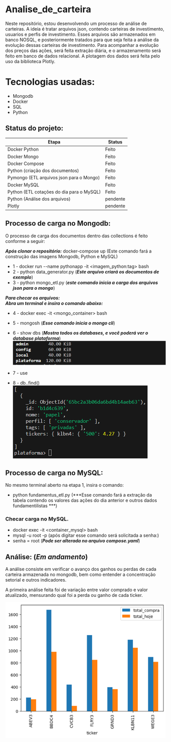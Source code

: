 # Analise_de_carteira
Neste repositório, estou desenvolvendo um processo de análise de carteiras. A ideia é tratar arquivos json, contendo carteiras de investimento, usuarios e perfis de investimento. Esses arquivos são armazenados em banco NOSQL, e posteriormente tratados para que seja feita a análise da evolução dessas carteiras de investimento. 
Para acompanhar a evolução dos preços das ações, será feita extração diária, e o armazenamento será feito em banco de dados relacional. 
A plotagem dos dados será feita pelo uso da biblioteca Plotly.

# Tecnologias usadas:
* Mongodb
* Docker
* SQL
* Python

## Status do projeto:
| Etapa | Status |
| ------| ------ |
| Docker Python | Feito |
| Docker Mongo | Feito |
| Docker Compose | Feito |
| Python (criação dos documentos) | Feito |
| Pymongo (ETL arquivos json para o Mongo) | Feito |
| Docker MySQL | Feito |
| Python (ETL cotações do dia para o MySQL) | Feito |
| Python (Análise dos arquivos) | pendente |
| Plotly | pendente |

## Processo de carga no Mongodb:
O processo de carga dos documentos dentro das collections é feito conforme a seguir:

***Após clonar o repositório:***
docker-compose up (Este comando fará a construção das imagens Mongodb, Python e MySQL)

* 1 - docker run --name pythonapp  -it  <imagem_python:tag> bash
* 2 - python data_generator.py (***Este arquivo criará os documentos de exemplo***)
* 3 - python mongo_etl.py (***este comando inicia a carga dos arquivos json para o mongo***)

***Para checar os arquivos:*** <br>
***Abra um terminal e insira o comando abaixo:*** <br> 
* 4 - docker exec -it <mongo_container> bash
* 5 - mongosh (***Esse comando inicia o mongo cli***)
* 6 - show dbs (***Mostra todos os databases, e você poderá ver o database plataforma***)
![alt text](imagens/show_dbs.png)  <br>

* 7 - use <banco de dados>  <br>
* 8 - db.<collection>.find()  <br>
![alt text](imagens/collection_find.png)  <br>

## Processo de carga no MySQL:
No mesmo terminal aberto na etapa 1, insira o comando:
* python fundamentus_etl.py (***Esse comando fará a extração da tabela contendo os valores das ações do dia anterior e outros dados fundamentilistas ***)
### Checar carga no MySQL.
* docker exec -it <container_mysql> bash
* mysql -u root -p (após digitar esse comando será solicitada a senha:)
* senha = root (***Pode ser alterada no arquivo compose.yaml***)

## Análise: (***Em andamento***)
A análise consiste em verificar o avanço dos ganhos ou perdas de cada carteira armazenada no mongodb, bem como entender a concentração setorial e outros indicadores.

A primeira análise feita foi de variação entre valor comprado e valor atualizado, mensurando qual foi a perda ou ganho de cada ticker.

![alt text](imagens/tickers_compra_x_atual.png)








